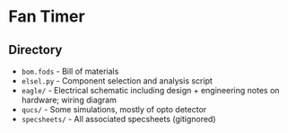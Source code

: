 # Fan Timer

## Directory

- `bom.fods` - Bill of materials
- `elsel.py` - Component selection and analysis script
- `eagle/` - Electrical schematic including design + engineering notes on hardware; wiring diagram
- `qucs/` - Some simulations, mostly of opto detector
- `specsheets/` - All associated specsheets (gitignored)
